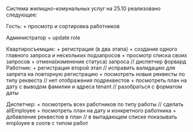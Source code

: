 Система жилищно-комунальных услуг
на 25.10 реализовано следующее: 

Гость:
	+ просмотр и сортировка работников 

Администратор
	+ update role

Квартиросъемщик: 
	+ регистрация (в два этапа) 
	+ создание одного главного запроса и нескольких подзапросов 
	+ просмотр списка своих запросов
	+ отмена(изменение статуса) запроса // диспетчер форвард
Работник:
	+ регистрация второй этап // исправить валидацию для запрета на повторную регистрацию
	+ посмотреть новые реквесты по типу реквеста // нет отображения подреквестов
	+ посмотреть план на дату с выводом фамилии и адреса tenant // разобраться с форматом даты 

Диспетчер: 
	+ посмотреть всех работников по типу работы // сделать allEmployee
	+ посмотреть план на дату и конкретного работника
	+ добавление реквестов в план // в выпадающем списке показывать employee в соотв с типом работ
